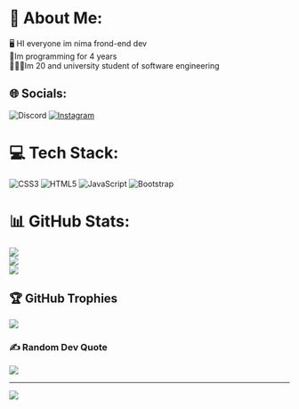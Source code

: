 # 💫 About Me:
🖥️ HI everyone im nima frond-end dev<br>👾Im programming for 4 years <br>🙎🏻‍♂️Im 20 and university student of software engineering


## 🌐 Socials:
![Discord](https://img.shields.io/badge/Discord-%237289DA.svg?logo=discord&logoColor=white) [![Instagram](https://img.shields.io/badge/Instagram-%23E4405F.svg?logo=Instagram&logoColor=white)](https://instagram.com/mr.codingmaster) 

# 💻 Tech Stack:
![CSS3](https://img.shields.io/badge/css3-%231572B6.svg?style=plastic&logo=css3&logoColor=white) ![HTML5](https://img.shields.io/badge/html5-%23E34F26.svg?style=plastic&logo=html5&logoColor=white) ![JavaScript](https://img.shields.io/badge/javascript-%23323330.svg?style=plastic&logo=javascript&logoColor=%23F7DF1E) ![Bootstrap](https://img.shields.io/badge/bootstrap-%238511FA.svg?style=plastic&logo=bootstrap&logoColor=white)
# 📊 GitHub Stats:
![](https://github-readme-stats.vercel.app/api?username=nimasaidi&theme=codeSTACKr&hide_border=false&include_all_commits=false&count_private=false)<br/>
![](https://github-readme-streak-stats.herokuapp.com/?user=nimasaidi&theme=codeSTACKr&hide_border=false)<br/>
![](https://github-readme-stats.vercel.app/api/top-langs/?username=nimasaidi&theme=codeSTACKr&hide_border=false&include_all_commits=false&count_private=false&layout=compact)

## 🏆 GitHub Trophies
![](https://github-profile-trophy.vercel.app/?username=nimasaidi&theme=onedark&no-frame=false&no-bg=true&margin-w=4)

### ✍️ Random Dev Quote
![](https://quotes-github-readme.vercel.app/api?type=horizontal&theme=gruvbox)

---

<!-- Proudly created with GPRM ( https://gprm.itsvg.in ) -->
[![](https://visitcount.itsvg.in/api?id=nimasaidi&label=profile%20Viewers&color=12&icon=5&pretty=true)](https://visitcount.itsvg.in)
